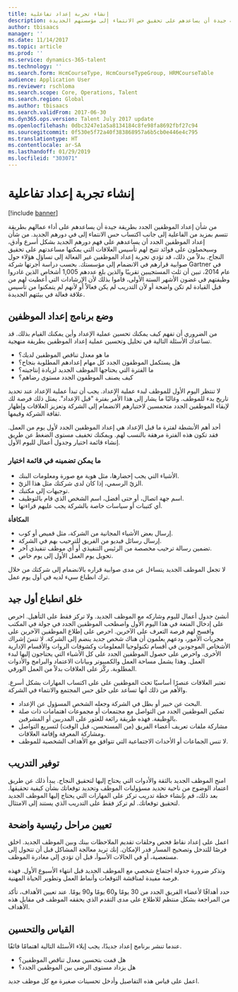 ```yaml
---
title: إنشاء تجربة إعداد تفاعلية
description: من شأن إعداد الموظفين الجدد بطريقة جيدة أن يساعدهم على تحقيق حس الانتماء إلى مؤسستهم الجديدة.
author: tbisaacs
manager: ''
ms.date: 11/14/2017
ms.topic: article
ms.prod: ''
ms.service: dynamics-365-talent
ms.technology: ''
ms.search.form: HcmCourseType, HcmCourseTypeGroup, HRMCourseTable
audience: Application User
ms.reviewer: rschloma
ms.search.scope: Core, Operations, Talent
ms.search.region: Global
ms.author: tbisaacs
ms.search.validFrom: 2017-06-30
ms.dyn365.ops.version: Talent July 2017 update
ms.openlocfilehash: 0dbc3247e1a5a8134184c8fe98fa8692fbf27c94
ms.sourcegitcommit: 0f530e5f72a40f383868957a6b5cb0e446e4c795
ms.translationtype: HT
ms.contentlocale: ar-SA
ms.lasthandoff: 01/29/2019
ms.locfileid: "303071"
---
```

# <a name="create-an-engaging-onboarding-experience"></a>إنشاء تجربة إعداد تفاعلية

[!include [banner](includes/banner.md)]

من شأن إعداد الموظفين الجدد بطريقة جيدة أن يساعدهم على أداء عمالهم بطريقة تتسم بمزيد من الفاعلية إلى جانب اكتساب حس الانتماء إلى في دورهم الجديد. من شأن إعداد الموظفين الجدد أن يساعدهم على فهم دورهم الجديد بشكل أسرع وأدق، وسيحصلون على فوائد تتيح لهم تأسيس العلاقات التي يمكنها مساعدتهم على تحقيق النجاح. بدلاً من ذلك، قد تؤدي تجربة إعداد الموظفين غير الفعالة إلى تساؤل هؤلاء حول صوابية قرارهم في الانضمام إلى مؤسستك. بحسب دراسة أجرتها شركة Gartner في عام 2014، تبين أن ثلث المستجيبين تقريبًا والذين بلغ عددهم 1,005 أشخاص الذين غادروا وظيفتهم في غضون الأشهر الستة الأولى، قاموا بذلك لأن الإرشادات التي أعطيت لهم من قبل القيادة لم تكن واضحة أو لأن التدريب لم يكن فعالاً أو لأنهم لم يتمكنوا من تأسيس علاقة فعالة في بيئتهم الجديدة.

## <a name="have-an-onboarding-program-in-place"></a>وضع برنامج إعداد الموظفين
من الضروري أن تفهم كيف يمكنك تحسين عملية الإعداد وأين يمكنك القيام بذلك. قد تساعدك الأسئلة التالية في تحليل وتحسين عملية إعداد الموظفين بطريقة منهجية.

- ما هو معدل تناقص الموظفين لديك؟
- هل يستكمل الموظفون الجدد كل مهام إعدادهم المطلوبة بنجاح؟
- ما الفترة التي يحتاجها الموظف الجديد لزيادة إنتاجيته؟
- كيف يصنف الموظفون الجدد مستوى رضاهم؟

لا تنتظر اليوم الأول للموظف لبدء عملية الإعداد. يجب أن تبدأ عملية الإعداد عند تحديد تاريخ بدء للموظف. وغالبًا ما يشار إلى هذا الأمر بفترة "قبل الإعداد". يمثل ذلك فرصة لك لإبقاء الموظفين الجدد متحمسين لاختيارهم الانضمام إلى الشركة وتعزيز العلاقات وإظهار ثقافة الشركة وقيمها.

أحد أهم الأنشطة لفترة ما قبل الإعداد هي إعداد الموظفين الجدد لأول يوم من العمل. فقد تكون هذه الفترة مرهقة بالنسب لهم. ويمكنك تخفيف مستوى الضغط عن طريق إنشاء قائمة اختيار وجدول أعمال لليوم الأول.

### <a name="what-to-include-in-a-checklist"></a>ما يمكن تضمينه في قائمة اختيار

- الأشياء التي يجب إحضارها، مثل هوية مع صورة ومعلومات البنك.
- الزيّ الرسمي، إذا كان لدى شركتك مثل هذا الزيّ.
- توجيهات إلى مكتبك.
- اسم جهة اتصال، أو حتى أفضل، اسم الشخص الذي قام بالتوظيف.
- أي كتيبات أو سياسات خاصة بالشركة يجب عليهم قراءتها.

**المكافأة**

- إرسال بعض الأشياء المجانية من الشركة، مثل قميص أو كوب.
- إرسال رسائل فيديو من الفريق للترحيب بهم في الشركة.
- تضمين رسالة ترحيب مخصصة من الرئيس التنفيذي أو أي موظف تنفيذي آخر.
- تحويل يوم العمل الأول إلى يوم خاص.

لا تجعل الموظف الجديد يتساءل عن مدى صوابية قراره بالانضمام إلى شركتك من خلال ترك انطباع سيء لديه في أول يوم عمل.

## <a name="create-a-good-first-impression"></a>خلق انطباع أول جيد

أنشئ جدول أعمال لليوم وشاركه مع الموظف الجديد. ولا تركز فقط على التأهيل. احرص على إدخال المتعة في هذا اليوم الأول واصطحب الموظفين الجدد في جولة في المكتب وافسح لهم فرصة التعرف على الآخرين. احرص على إطلاع الموظفين الآخرين على مجريات الأمور، ودعهم يعلمون أن هناك شخص جديد ينضم إلى الشركة. لا تنسَ إشراك الأشخاص الموجودين في أقسام تكنولوجيا المعلومات وكشوفات الروات والأقسام الإدارية الأخرى. واحرص على حصول الموظفين الجدد على كل الأشياء التي يحتاجون إليها لبدء العمل. وهذا يشمل مساحة العمل والكمبيوتر وبيانات الاعتماد والبرامج والأدوات المطلوبة. ركّز على العلاقات بدلاً من العمل الورقي.

تعتبر العلاقات عنصرًا أساسيًا تحث الموظفين على على اكتساب المهارات بشكل أسرع. والأهم من ذلك أنها تساعد على خلق حس المجتمع والانتماء في الشركة.

- البحث عن خبير أو بطل في الشركة وجعله الشخص المسؤول عن الإعداد.
- تمكين الموظفين الجدد من التواصل مع مجتمعات أو مجموعات اهتمامات ذات صلة بالوظيفة. فهذه طريقة رائعة للعثور على المدربين أو المشرفين.
- مشاركة ملفات تعريف أعضاء الفريق (من المستحسن، قبل الوقت) لتسريع التواصل ومشاركة المعرفة وإقامة العلاقات.
- لا تنس الجماعات أو الأحداث الاجتماعية التي تتوافق مع الأهداف الشخصية للموظف.

## <a name="provide-training"></a>توفير التدريب

امنح الموظف الجديد بالثقة والأدوات التي يحتاج إليها لتحقيق النجاح. يبدأ ذلك عن طريق اعتماد الوضوح من ناحية تحديد مسؤوليات الموظف وتحديد توقعاتك بشأن كيفية تحقيقها. بعد ذلك، قم بإنشاء خطة تدريب تركز على المهارات التي يحتاج إليها الموظف الجديد لتحقيق توقعاتك. لم تركز فقط على التدريب الذي يستند إلى الامتثال.

## <a name="set-clear-milestones"></a>تعيين مراحل رئيسية واضحة

اعمل على إعداد نقاط فحص وحلقات تقديم الملاحظات بينك وبين الموظف الجديد. اخلق فرصًا للتدخل وتصحيح المسار قدر الإمكان. إنك تريد معالجة المشاكل قبل أن تتحول إلى مستعصية، أو في الحالات الأسوأ، قبل أن تؤدي إلى مغادرة الموظف.

وتذكر ضرورة جدولة اجتماع شخصي مع الموظف الجديد قبل انتهاء الأسبوع الأول. فهذه فرصة مفيدة لمناقشة التوقعات وأنماط العمل وتطوير الحياة المهنية.

حدد أهدافًا لأعضاء الفريق الجدد من 30 يومًا و60 يومًا و90 يومًا. عند تعيين الأهداف، تأكد من المراجعة بشكل منتظم للاطلاع على مدى التقدم الذي يحققه الموظف في مقابل هذه الأهداف.

## <a name="measure-and-optimize"></a>القياس والتحسين

عندما تنشر برنامج إعداد جديدًا، يجب إيلاء الأسئلة التالية اهتمامًا فائقًا. 

- هل قمت بتحسين معدل تناقص الموظفين؟
- هل يزداد مستوى الرضى بين الموظفين الجدد؟ 

اعمل على قياس هذه التفاصيل وأدخل تحسينات صغيرة مع كل موظف جديد.

